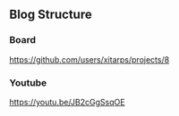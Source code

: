 ## Blog Structure

### Board

https://github.com/users/xitarps/projects/8

### Youtube

https://youtu.be/JB2cGgSsqOE